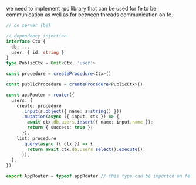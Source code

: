we need to implement rpc library that can be used for fe to be communication as well as for between threads communication on fe.

```ts
// on server (be)

// dependency injection
interface Ctx {
  db: ...
  user: { id: string }
}
type PublicCtx = Omit<Ctx, 'user'>

const procedure = createProcedure<Ctx>()

const publicProcedure = createProcedure<PublicCtx>()

const appRouter = router({
  users: {
    create: procedure
      .input(s.object({ name: s.string() }))
      .mutation(async ({ input, ctx }) => {
        await ctx.db.users.insert({ name: input.name });
        return { success: true };
      }),
    list: procedure
      .query(async ({ ctx }) => {
        return await ctx.db.users.select().execute();
      }),
  },
})

export AppRouter = typeof appRouter // this type can be imported on fe
```
